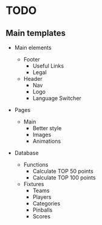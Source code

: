 # TODO

## Main templates
 + Main elements
   + Footer
      + Useful Links
      + Legal
   + Header
      + Nav
      + Logo
      + Language Switcher

 + Pages
   + Main 
      + Better style
      + Images
      + Animations

 + Database
   + Functions
      + Calculate TOP 50 points
      + Calculate TOP 100 points
   + Fixtures
      + Teams
      + Players
      + Categories
      + Pinballs
      + Scores